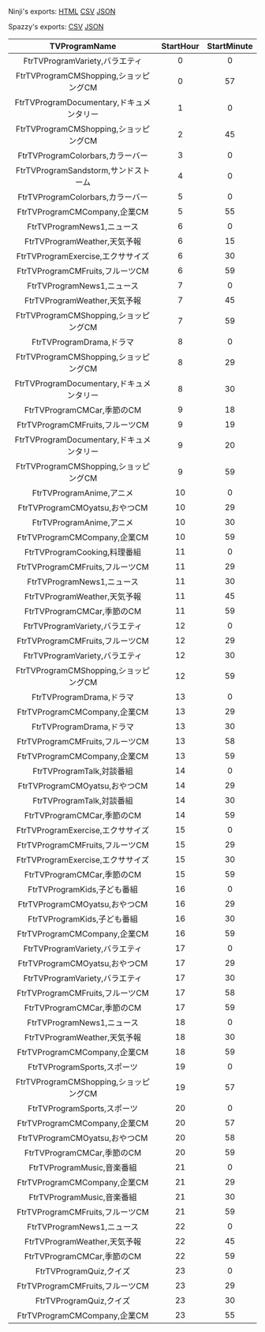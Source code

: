 Ninji's exports: [HTML](https://wuffs.org/acnh/bcsv_140/html/TVProgramFriday.html) [CSV](https://wuffs.org/acnh/bcsv_140/csv/TVProgramFriday.csv) [JSON](https://wuffs.org/acnh/bcsv_140/json/TVProgramFriday.json)

Spazzy's exports: [CSV](https://github.com/McSpazzy/acnh-csv/blob/master/TVProgramFriday.csv) [JSON](https://github.com/McSpazzy/acnh-json/blob/master/TVProgramFriday.json)

| TVProgramName | StartHour | StartMinute |
|:--:|:--:|:--:|
| FtrTVProgramVariety,バラエティ | 0 | 0 | 
| FtrTVProgramCMShopping,ショッピングCM | 0 | 57 | 
| FtrTVProgramDocumentary,ドキュメンタリー | 1 | 0 | 
| FtrTVProgramCMShopping,ショッピングCM | 2 | 45 | 
| FtrTVProgramColorbars,カラーバー | 3 | 0 | 
| FtrTVProgramSandstorm,サンドストーム | 4 | 0 | 
| FtrTVProgramColorbars,カラーバー | 5 | 0 | 
| FtrTVProgramCMCompany,企業CM | 5 | 55 | 
| FtrTVProgramNews1,ニュース | 6 | 0 | 
| FtrTVProgramWeather,天気予報 | 6 | 15 | 
| FtrTVProgramExercise,エクササイズ | 6 | 30 | 
| FtrTVProgramCMFruits,フルーツCM | 6 | 59 | 
| FtrTVProgramNews1,ニュース | 7 | 0 | 
| FtrTVProgramWeather,天気予報 | 7 | 45 | 
| FtrTVProgramCMShopping,ショッピングCM | 7 | 59 | 
| FtrTVProgramDrama,ドラマ | 8 | 0 | 
| FtrTVProgramCMShopping,ショッピングCM | 8 | 29 | 
| FtrTVProgramDocumentary,ドキュメンタリー | 8 | 30 | 
| FtrTVProgramCMCar,季節のCM | 9 | 18 | 
| FtrTVProgramCMFruits,フルーツCM | 9 | 19 | 
| FtrTVProgramDocumentary,ドキュメンタリー | 9 | 20 | 
| FtrTVProgramCMShopping,ショッピングCM | 9 | 59 | 
| FtrTVProgramAnime,アニメ | 10 | 0 | 
| FtrTVProgramCMOyatsu,おやつCM | 10 | 29 | 
| FtrTVProgramAnime,アニメ | 10 | 30 | 
| FtrTVProgramCMCompany,企業CM | 10 | 59 | 
| FtrTVProgramCooking,料理番組 | 11 | 0 | 
| FtrTVProgramCMFruits,フルーツCM | 11 | 29 | 
| FtrTVProgramNews1,ニュース | 11 | 30 | 
| FtrTVProgramWeather,天気予報 | 11 | 45 | 
| FtrTVProgramCMCar,季節のCM | 11 | 59 | 
| FtrTVProgramVariety,バラエティ | 12 | 0 | 
| FtrTVProgramCMFruits,フルーツCM | 12 | 29 | 
| FtrTVProgramVariety,バラエティ | 12 | 30 | 
| FtrTVProgramCMShopping,ショッピングCM | 12 | 59 | 
| FtrTVProgramDrama,ドラマ | 13 | 0 | 
| FtrTVProgramCMCompany,企業CM | 13 | 29 | 
| FtrTVProgramDrama,ドラマ | 13 | 30 | 
| FtrTVProgramCMFruits,フルーツCM | 13 | 58 | 
| FtrTVProgramCMCompany,企業CM | 13 | 59 | 
| FtrTVProgramTalk,対談番組 | 14 | 0 | 
| FtrTVProgramCMOyatsu,おやつCM | 14 | 29 | 
| FtrTVProgramTalk,対談番組 | 14 | 30 | 
| FtrTVProgramCMCar,季節のCM | 14 | 59 | 
| FtrTVProgramExercise,エクササイズ | 15 | 0 | 
| FtrTVProgramCMFruits,フルーツCM | 15 | 29 | 
| FtrTVProgramExercise,エクササイズ | 15 | 30 | 
| FtrTVProgramCMCar,季節のCM | 15 | 59 | 
| FtrTVProgramKids,子ども番組 | 16 | 0 | 
| FtrTVProgramCMOyatsu,おやつCM | 16 | 29 | 
| FtrTVProgramKids,子ども番組 | 16 | 30 | 
| FtrTVProgramCMCompany,企業CM | 16 | 59 | 
| FtrTVProgramVariety,バラエティ | 17 | 0 | 
| FtrTVProgramCMOyatsu,おやつCM | 17 | 29 | 
| FtrTVProgramVariety,バラエティ | 17 | 30 | 
| FtrTVProgramCMFruits,フルーツCM | 17 | 58 | 
| FtrTVProgramCMCar,季節のCM | 17 | 59 | 
| FtrTVProgramNews1,ニュース | 18 | 0 | 
| FtrTVProgramWeather,天気予報 | 18 | 30 | 
| FtrTVProgramCMCompany,企業CM | 18 | 59 | 
| FtrTVProgramSports,スポーツ | 19 | 0 | 
| FtrTVProgramCMShopping,ショッピングCM | 19 | 57 | 
| FtrTVProgramSports,スポーツ | 20 | 0 | 
| FtrTVProgramCMCompany,企業CM | 20 | 57 | 
| FtrTVProgramCMOyatsu,おやつCM | 20 | 58 | 
| FtrTVProgramCMCar,季節のCM | 20 | 59 | 
| FtrTVProgramMusic,音楽番組 | 21 | 0 | 
| FtrTVProgramCMCompany,企業CM | 21 | 29 | 
| FtrTVProgramMusic,音楽番組 | 21 | 30 | 
| FtrTVProgramCMFruits,フルーツCM | 21 | 59 | 
| FtrTVProgramNews1,ニュース | 22 | 0 | 
| FtrTVProgramWeather,天気予報 | 22 | 45 | 
| FtrTVProgramCMCar,季節のCM | 22 | 59 | 
| FtrTVProgramQuiz,クイズ | 23 | 0 | 
| FtrTVProgramCMFruits,フルーツCM | 23 | 29 | 
| FtrTVProgramQuiz,クイズ | 23 | 30 | 
| FtrTVProgramCMCompany,企業CM | 23 | 55 | 

